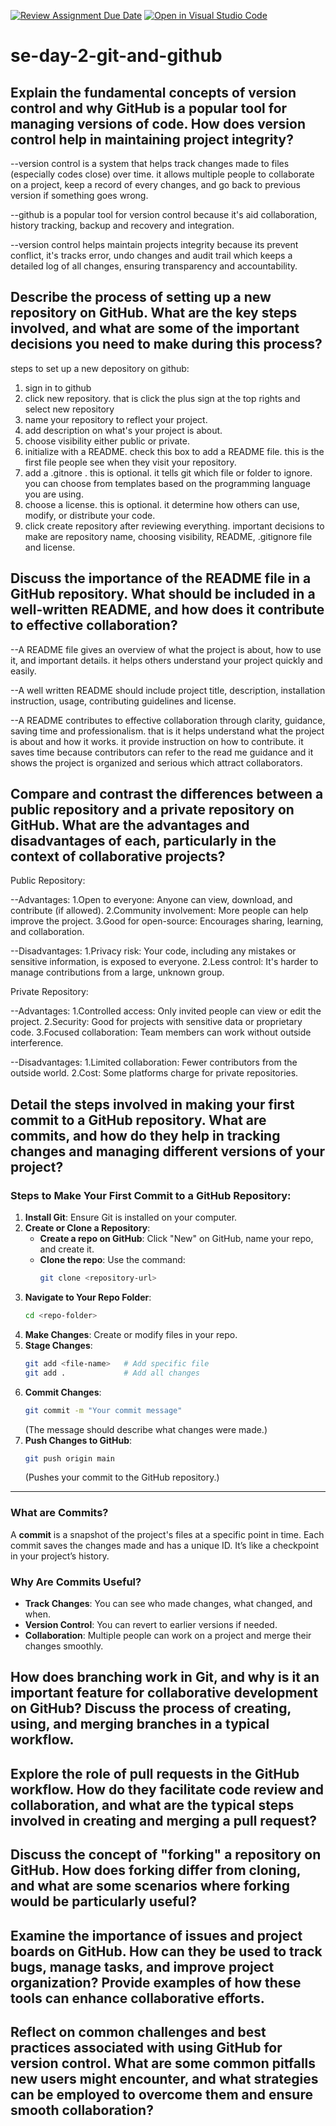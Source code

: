 [![Review Assignment Due Date](https://classroom.github.com/assets/deadline-readme-button-22041afd0340ce965d47ae6ef1cefeee28c7c493a6346c4f15d667ab976d596c.svg)](https://classroom.github.com/a/8wgCKhpZ)
[![Open in Visual Studio Code](https://classroom.github.com/assets/open-in-vscode-2e0aaae1b6195c2367325f4f02e2d04e9abb55f0b24a779b69b11b9e10269abc.svg)](https://classroom.github.com/online_ide?assignment_repo_id=15763936&assignment_repo_type=AssignmentRepo)
# se-day-2-git-and-github
## Explain the fundamental concepts of version control and why GitHub is a popular tool for managing versions of code. How does version control help in maintaining project integrity?

--version control is a system that helps track changes made to files (especially codes close) over time. it allows multiple people to collaborate on a project, keep a record of every changes, and go back to previous version if something goes wrong.

--github is a popular tool for version control because it's aid collaboration, history tracking, backup and recovery and integration.

--version control helps maintain projects integrity because its prevent conflict, it's tracks error, undo changes and audit trail which keeps a detailed log of all changes, ensuring transparency and accountability.

## Describe the process of setting up a new repository on GitHub. What are the key steps involved, and what are some of the important decisions you need to make during this process?

steps to set up a new depository on github:
1. sign in to github
2. click new repository. that is click the plus sign at the top rights and select new repository
3. name your repository to reflect your project.
4. add description on what's your project is about.
5. choose visibility either public or private.
6. initialize with a README. check this box to add a README file. this is the first file people see when they visit your repository.
7. add a .gitnore . this is optional. it tells git which file or folder to ignore. you can choose from templates based on the programming language you are using.
8. choose a license. this is optional. it determine how others can use, modify, or distribute your code.
9. click create repository after reviewing everything.
   important decisions to make are repository name, choosing visibility, README, .gitignore file and license.

## Discuss the importance of the README file in a GitHub repository. What should be included in a well-written README, and how does it contribute to effective collaboration?

--A README file gives an overview of what the project is about, how to use it, and important details. it helps others understand your project quickly and easily.

--A well written README should include project title, description, installation instruction, usage, contributing guidelines and license.

--A README contributes to effective collaboration through clarity, guidance, saving time and professionalism. that is it helps understand what the project is about and how it works. it provide instruction on how to contribute. it saves time because contributors can refer to the read me guidance and it shows the project is organized and serious which attract collaborators.

## Compare and contrast the differences between a public repository and a private repository on GitHub. What are the advantages and disadvantages of each, particularly in the context of collaborative projects?

Public Repository:

--Advantages:
1.Open to everyone: Anyone can view, download, and contribute (if allowed).
2.Community involvement: More people can help improve the project.
3.Good for open-source: Encourages sharing, learning, and collaboration.

--Disadvantages:
1.Privacy risk: Your code, including any mistakes or sensitive information, is exposed to everyone.
2.Less control: It's harder to manage contributions from a large, unknown group.

Private Repository:

--Advantages:
1.Controlled access: Only invited people can view or edit the project.
2.Security: Good for projects with sensitive data or proprietary code.
3.Focused collaboration: Team members can work without outside interference.

--Disadvantages:
1.Limited collaboration: Fewer contributors from the outside world.
2.Cost: Some platforms charge for private repositories.

## Detail the steps involved in making your first commit to a GitHub repository. What are commits, and how do they help in tracking changes and managing different versions of your project?

### Steps to Make Your First Commit to a GitHub Repository:

1. **Install Git**: Ensure Git is installed on your computer.
2. **Create or Clone a Repository**:
   - **Create a repo on GitHub**: Click "New" on GitHub, name your repo, and create it.
   - **Clone the repo**: Use the command:
     ```bash
     git clone <repository-url>
     ```
3. **Navigate to Your Repo Folder**:
   ```bash
   cd <repo-folder>
   ```
4. **Make Changes**: Create or modify files in your repo.
5. **Stage Changes**:
   ```bash
   git add <file-name>   # Add specific file
   git add .             # Add all changes
   ```
6. **Commit Changes**:
   ```bash
   git commit -m "Your commit message"
   ```
   (The message should describe what changes were made.)
7. **Push Changes to GitHub**:
   ```bash
   git push origin main
   ```
   (Pushes your commit to the GitHub repository.)

---

### What are Commits?

A **commit** is a snapshot of the project's files at a specific point in time. Each commit saves the changes made and has a unique ID. It’s like a checkpoint in your project’s history.

### Why Are Commits Useful?

- **Track Changes**: You can see who made changes, what changed, and when.
- **Version Control**: You can revert to earlier versions if needed.
- **Collaboration**: Multiple people can work on a project and merge their changes smoothly.


## How does branching work in Git, and why is it an important feature for collaborative development on GitHub? Discuss the process of creating, using, and merging branches in a typical workflow.

## Explore the role of pull requests in the GitHub workflow. How do they facilitate code review and collaboration, and what are the typical steps involved in creating and merging a pull request?

## Discuss the concept of "forking" a repository on GitHub. How does forking differ from cloning, and what are some scenarios where forking would be particularly useful?

## Examine the importance of issues and project boards on GitHub. How can they be used to track bugs, manage tasks, and improve project organization? Provide examples of how these tools can enhance collaborative efforts.

## Reflect on common challenges and best practices associated with using GitHub for version control. What are some common pitfalls new users might encounter, and what strategies can be employed to overcome them and ensure smooth collaboration?
